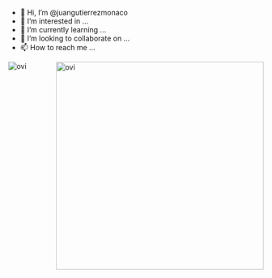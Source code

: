 - 👋 Hi, I’m @juangutierrezmonaco
- 👀 I’m interested in ...
- 🌱 I’m currently learning ...
- 💞️ I’m looking to collaborate on ...
- 📫 How to reach me ...

<p><img align="left" src="https://github-readme-stats.vercel.app/api/top-langs?username=OvinduWijethunge&show_icons=true&locale=en&layout=compact&theme=chartreuse-dark" alt="ovi" /></p>
<p>&nbsp;<img align="right" src="https://github-readme-stats.vercel.app/api?username=OvinduWijethunge&show_icons=true&locale=en&theme=chartreuse-dark" alt="ovi" width="410" /></p>

<!---
juangutierrezmonaco/juangutierrezmonaco is a ✨ special ✨ repository because its `README.md` (this file) appears on your GitHub profile.
You can click the Preview link to take a look at your changes.
--->
